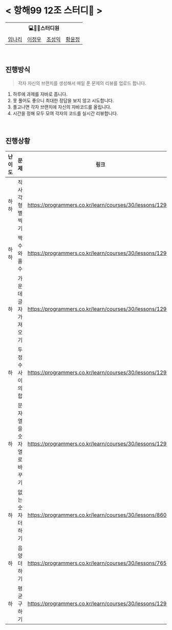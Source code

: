 # < 항해99 12조 스터디🤯 >


<table>
    <tr>
        <th colspan=5>💻🙎‍♂스터디원</th>
    </tr>
    <tr>
        <td><a href='https://github.com/lky8967'>임나리</a></td>
        <td><a href='https://github.com/lky8967'>이정우</a></td>
        <td><a href='https://github.com/ik7719'>조성익</a></td>
        <td><a href='https://github.com/redcarrot-h'>황윤정</a></td>
        
        
        
        
      
      
</table>

<br>

## 진행방식
> 각자 자신의 브랜치를 생성해서 매일 푼 문제의 리뷰를 업로드 합니다.
1. 하루에 과제를 자바로 풉니다.
2. 못 풀어도 좋으니 최대한 정답을 보지 않고 시도합니다.
3. 풀고나면 각자 브랜치에 자신의 자바코드를 올립니다.
4. 시간을 정해 모두 모여 각자의 코드를 실시간 리뷰합니다.

<br>

## 진행상황

|난이도|문제|링크|
|:----:|:-----:|:---:|
|하하|직사각형 별찍기|https://programmers.co.kr/learn/courses/30/lessons/12969|✔|
|하하|짝수와 홀수|https://programmers.co.kr/learn/courses/30/lessons/12937|✔|
|하|가운데 글자 가져오기|https://programmers.co.kr/learn/courses/30/lessons/12903|✔|
|하|두 정수 사이의 합|https://programmers.co.kr/learn/courses/30/lessons/12912|✔|
|하|문자열을 숫자열로 바꾸기|https://programmers.co.kr/learn/courses/30/lessons/12925|✔|
|하|없는 숫자 더하기|https://programmers.co.kr/learn/courses/30/lessons/86051|✔|
|하|음양 더하기|https://programmers.co.kr/learn/courses/30/lessons/76501|✔|
|하|평균 구하기|https://programmers.co.kr/learn/courses/30/lessons/12944|✔|










